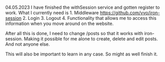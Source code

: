 04.05.2023
I have finished the withSession service and gotten register to work. What I currently need is 
    1. Middleware https://github.com/vvo/iron-session
    2. Login
    3. Logout
    4. Functionality that allows me to access this information when you move around on the website.

After all this is done, I need to change /posts so that it works with iron-session. Making it possible
for me alone to create, delete and edit posts. And not anyone else.

This will also be important to learn in any case. So might as well finish it.